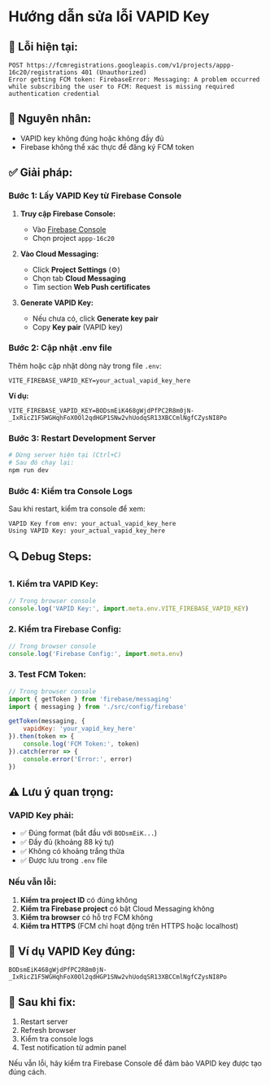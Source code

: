# Hướng dẫn sửa lỗi VAPID Key

## 🚨 **Lỗi hiện tại:**
```
POST https://fcmregistrations.googleapis.com/v1/projects/appp-16c20/registrations 401 (Unauthorized)
Error getting FCM token: FirebaseError: Messaging: A problem occurred while subscribing the user to FCM: Request is missing required authentication credential
```

## 🎯 **Nguyên nhân:**
- VAPID key không đúng hoặc không đầy đủ
- Firebase không thể xác thực để đăng ký FCM token

## ✅ **Giải pháp:**

### **Bước 1: Lấy VAPID Key từ Firebase Console**

1. **Truy cập Firebase Console:**
   - Vào [Firebase Console](https://console.firebase.google.com/)
   - Chọn project `appp-16c20`

2. **Vào Cloud Messaging:**
   - Click **Project Settings** (⚙️)
   - Chọn tab **Cloud Messaging**
   - Tìm section **Web Push certificates**

3. **Generate VAPID Key:**
   - Nếu chưa có, click **Generate key pair**
   - Copy **Key pair** (VAPID key)

### **Bước 2: Cập nhật .env file**

Thêm hoặc cập nhật dòng này trong file `.env`:
```env
VITE_FIREBASE_VAPID_KEY=your_actual_vapid_key_here
```

**Ví dụ:**
```env
VITE_FIREBASE_VAPID_KEY=BODsmEiK468gWjdPfPC2R8m0jN-_IxRicZ1F5WGHqhFoX0Ol2qdHGP1SNw2vhUodqSR13XBCCmlNgfCZysNI8Po
```

### **Bước 3: Restart Development Server**

```bash
# Dừng server hiện tại (Ctrl+C)
# Sau đó chạy lại:
npm run dev
```

### **Bước 4: Kiểm tra Console Logs**

Sau khi restart, kiểm tra console để xem:
```
VAPID Key from env: your_actual_vapid_key_here
Using VAPID Key: your_actual_vapid_key_here
```

## 🔍 **Debug Steps:**

### **1. Kiểm tra VAPID Key:**
```javascript
// Trong browser console
console.log('VAPID Key:', import.meta.env.VITE_FIREBASE_VAPID_KEY)
```

### **2. Kiểm tra Firebase Config:**
```javascript
// Trong browser console
console.log('Firebase Config:', import.meta.env)
```

### **3. Test FCM Token:**
```javascript
// Trong browser console
import { getToken } from 'firebase/messaging'
import { messaging } from './src/config/firebase'

getToken(messaging, {
    vapidKey: 'your_vapid_key_here'
}).then(token => {
    console.log('FCM Token:', token)
}).catch(error => {
    console.error('Error:', error)
})
```

## ⚠️ **Lưu ý quan trọng:**

### **VAPID Key phải:**
- ✅ Đúng format (bắt đầu với `BODsmEiK...`)
- ✅ Đầy đủ (khoảng 88 ký tự)
- ✅ Không có khoảng trắng thừa
- ✅ Được lưu trong `.env` file

### **Nếu vẫn lỗi:**
1. **Kiểm tra project ID** có đúng không
2. **Kiểm tra Firebase project** có bật Cloud Messaging không
3. **Kiểm tra browser** có hỗ trợ FCM không
4. **Kiểm tra HTTPS** (FCM chỉ hoạt động trên HTTPS hoặc localhost)

## 📝 **Ví dụ VAPID Key đúng:**

```
BODsmEiK468gWjdPfPC2R8m0jN-_IxRicZ1F5WGHqhFoX0Ol2qdHGP1SNw2vhUodqSR13XBCCmlNgfCZysNI8Po
```

## 🚀 **Sau khi fix:**

1. Restart server
2. Refresh browser
3. Kiểm tra console logs
4. Test notification từ admin panel

Nếu vẫn lỗi, hãy kiểm tra Firebase Console để đảm bảo VAPID key được tạo đúng cách.

